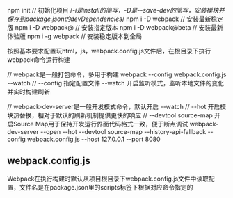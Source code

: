 npm init  // 初始化项目
/*-i是install的简写，-D是--save-dev的简写，安装模块并保存到package.json的devDependencies*/
npm i -D webpack  // 安装最新稳定版
npm i -D webpack@<version>  // 安装指定版本
npm i -D webpack@beta  // 安装最新体验版 
npm i -g webpack  // 安装稳定版本到全局

按照基本要求配置玩html，js，webpack.config.js文件后，在根目录下执行webpack命令运行构建


// webpack是一般打包命令，多用于构建
webpack --config webpack.config.js  --watch  //  --config 指定配置文件  --watch 开启监听模式，监听本地文件的变化并实时构建刷新

// webpack-dev-server是一般开发模式命令，默认开启 --watch
// --hot 开启模块热替换，相对于默认的刷新机制提供更快的响应 
// --devtool source-map 开启Source Map用于保持开发运行界面代码格式一致，便于断点调试
webpack-dev-server --open --hot  --devtool source-map  --history-api-fallback --config webpack.config.js --host 127.0.0.1 --port 8080




## webpack.config.js
Webpack在执行构建时默认从项目根目录下webpack.config.js文件中读取配置，文件名是在package.json里的scripts标签下根据对应命令指定的